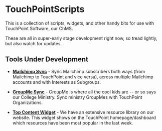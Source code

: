# TouchPointScripts
This is a collection of scripts, widgets, and other handy bits for use with TouchPoint Software, our ChMS. 

These are all in super-early stage development right now, so tread lightly, but also watch for updates. 

## Tools Under Development

- [**Mailchimp Sync**](mailchimp) - Sync Mailchimp subscribers both ways (from Mailchimp to TouchPoint and vice versa), 
across multiple Mailchimp accounts and with Interests as Subgroups.

- [**GroupMe Sync**](groupme) - GroupMe is where all the cool kids are -- or so says our College Ministry.  Sync ministry 
GroupMes with TouchPoint Organizations. 

- [**Top Content Widget**](topContentWidget) - We have an extensive resource library on our website.  This widget shows on
the TouchPoint homepage/dashboard which resources have been most popular in the last week. 
